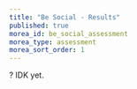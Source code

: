 ```yaml
---
title: "Be Social - Results"
published: true
morea_id: be_social_assessment
morea_type: assessment
morea_sort_order: 1
---
```


? IDK yet.
